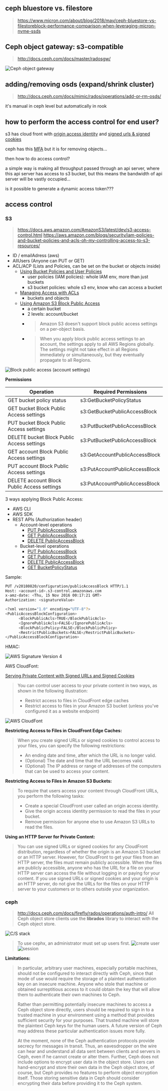 #

## ceph bluestore vs. filestore

> https://www.micron.com/about/blog/2018/may/ceph-bluestore-vs-filestoreblock-performance-comparison-when-leveraging-micron-nvme-ssds

## Ceph object gateway: s3-compatible

> http://docs.ceph.com/docs/master/radosgw/

![Ceph object gateway](http://docs.ceph.com/docs/master/_images/ditaa-50d12451eb76c5c72c4574b08f0320b39a42e5f1.png)

## adding/removing osds (expand/shrink cluster)

> http://docs.ceph.com/docs/mimic/rados/operations/add-or-rm-osds/

it's manual in ceph level but automatically in rook

## how to perform the access control for end user?

s3 has cloud front with [origin access identity](https://docs.aws.amazon.com/AmazonCloudFront/latest/DeveloperGuide/private-content-restricting-access-to-s3.html#private-content-granting-permissions-to-oai) and [signed urls & signed cookies](https://docs.aws.amazon.com/AmazonCloudFront/latest/DeveloperGuide/PrivateContent.html)

ceph has this [MFA](http://docs.ceph.com/docs/mimic/radosgw/mfa/#re-sync-mfa-totp-token) but it is for removing objects...

then how to do access control?

a simple way is making all throughput passed through an api server, where this api server has access to s3 bucket, but this means the bandwidth of api server will be vastly occupied...

is it possible to generate a dynamic access token???

## access control

### S3

> https://docs.aws.amazon.com/AmazonS3/latest/dev/s3-access-control.html
> https://aws.amazon.com/blogs/security/iam-policies-and-bucket-policies-and-acls-oh-my-controlling-access-to-s3-resources/
- ID / emailAdress (aws)
- AllUsers (Anyone can PUT or GET)
- ACL/ACP (Lists and Policies, can be set on the bucket or objects inside)
  - [Using Bucket Policies and User Policies](https://docs.aws.amazon.com/AmazonS3/latest/dev/using-iam-policies.html)
    - user policies (IAM policies): whole IAM env, more than just buckets
    - s3 bucket policies: whole s3 env, know who can access a bucket
  - [Managing Access with ACLs](https://docs.aws.amazon.com/AmazonS3/latest/dev/S3_ACLs_UsingACLs.html)
    - buckets and objects
  - [Using Amazon S3 Block Public Access](https://docs.aws.amazon.com/AmazonS3/latest/dev/access-control-block-public-access.html)
    - a certain bucket
    - 2 levels: account/bucket
    - > Amazon S3 doesn't support block public access settings on a per-object basis.
    - > When you apply block public access settings to an account, the settings apply to all AWS Regions globally. The settings might not take effect in all Regions immediately or simultaneously, but they eventually propagate to all Regions.

![Block public access (account settings)](https://docs.aws.amazon.com/AmazonS3/latest/dev/images/block-public-access-account-settings.png)

**Permissions**

| Operation                                   | Required Permissions           |
|---------------------------------------------|--------------------------------|
| GET bucket policy status                    | s3:GetBucketPolicyStatus       |
| GET bucket Block Public Access settings     | s3:GetBucketPublicAccessBlock  |
| PUT bucket Block Public Access settings     | s3:PutBucketPublicAccessBlock  |
| DELETE bucket Block Public Access settings  | s3:PutBucketPublicAccessBlock  |
| GET account Block Public Access settings    | s3:GetAccountPublicAccessBlock |
| PUT account Block Public Access settings    | s3:PutAccountPublicAccessBlock |
| DELETE account Block Public Access settings | s3:PutAccountPublicAccessBlock |

3 ways applying Block Public Access:

- AWS CLI
- AWS SDK
- REST APIs (Authorization header)
  - Account-level operations
    - [PUT PublicAccessBlock](https://docs.aws.amazon.com/AmazonS3/latest/API/RESTAccountPUTPublicAccessBlock.html)
    - [GET PublicAccessBlock](https://docs.aws.amazon.com/AmazonS3/latest/API/RESTAccountGETPublicAccessBlock.html)
    - [DELETE PublicAccessBlock](https://docs.aws.amazon.com/AmazonS3/latest/API/RESTAccountDELETEPublicAccessBlock.html)
  - Bucket-level operations
    - [PUT PublicAccessBlock](https://docs.aws.amazon.com/AmazonS3/latest/API/RESTBucketPUTPublicAccessBlock.html)
    - [GET PublicAccessBlock](https://docs.aws.amazon.com/AmazonS3/latest/API/RESTBucketGETPublicAccessBlock.html)
    - [DELETE PublicAccessBlock](https://docs.aws.amazon.com/AmazonS3/latest/API/RESTBucketDELETEPublicAccessBlock.html)
    - [GET BucketPolicyStatus](https://docs.aws.amazon.com/AmazonS3/latest/API/RESTBucketGETPolicyStatus.html)

Sample:

```bash
PUT /v20180820/configuration/publicAccessBlock HTTP/1.1
Host: <account-id>.s3-control.amazonaws.com
x-amz-date: <Thu, 15 Nov 2016 00:17:21 GMT>
Authorization: <signatureValue>

<?xml version="1.0" encoding="UTF-8"?>
<PublicAccessBlockConfiguration>
      <BlockPublicAcls>TRUE</BlockPublicAcls> 
      <IgnorePublicAcls>FALSE</IgnorePublicAcls> 
      <BlockPublicPolicy>FALSE</BlockPublicPolicy> 
      <RestrictPublicBuckets>FALSE</RestrictPublicBuckets>
</PublicAccessBlockConfiguration>
```

HMAC:

![AWS Signature Version 4](https://docs.aws.amazon.com/AmazonS3/latest/API/images/signing-overview.png)

AWS CloudFont:

[Serving Private Content with Signed URLs and Signed Cookies](https://docs.aws.amazon.com/AmazonCloudFront/latest/DeveloperGuide/PrivateContent.html)

> You can control user access to your private content in two ways, as shown in the following illustration:
>
> - Restrict access to files in CloudFront edge caches
> - Restrict access to files in your Amazon S3 bucket (unless you've configured it as a website endpoint)

![AWS CloudFont](https://docs.aws.amazon.com/AmazonCloudFront/latest/DeveloperGuide/images/PrivateContent_TwoParts.png)

**Restricting Access to Files in CloudFront Edge Caches:**

> When you create signed URLs or signed cookies to control access to your files, you can specify the following restrictions:
>
> - An ending date and time, after which the URL is no longer valid.
> - (Optional) The date and time that the URL becomes valid.
> - (Optional) The IP address or range of addresses of the computers that can be used to access your content.

**Restricting Access to Files in Amazon S3 Buckets:**

> To require that users access your content through CloudFront URLs, you perform the following tasks:
>
> - Create a special CloudFront user called an origin access identity.
> - Give the origin access identity permission to read the files in your bucket.
> - Remove permission for anyone else to use Amazon S3 URLs to read the files.

**Using an HTTP Server for Private Content:**

> You can use signed URLs or signed cookies for any CloudFront distribution, regardless of whether the origin is an Amazon S3 bucket or an HTTP server. However, for CloudFront to get your files from an HTTP server, the files must remain publicly accessible. When the files are publicly accessible, anyone who has the URL for a file on your HTTP server can access the file without logging in or paying for your content. If you use signed URLs or signed cookies and your origin is an HTTP server, do not give the URLs for the files on your HTTP server to your customers or to others outside your organization.

### ceph

> http://docs.ceph.com/docs/firefly/rados/operations/auth-intro/
> All Ceph object store clients use the **librados** library to interact with the Ceph object store.

![C/S stack](http://docs.ceph.com/docs/firefly/_images/ditaa-d4b739f8889e03e5d72abddb26ce74425e540539.png)

> To use cephx, an administrator must set up users first.
> ![create user](http://docs.ceph.com/docs/firefly/_images/ditaa-6b1dafb6d8f177ab2beb3325857f1e98e4593ec6.png)
> ![session](http://docs.ceph.com/docs/firefly/_images/ditaa-56e3a72e085f9070289331d64453b84ab1e9510b.png)

**Limitations:**

> In particular, arbitrary user machines, especially portable machines, should not be configured to interact directly with Ceph, since that mode of use would require the storage of a plaintext authentication key on an insecure machine. Anyone who stole that machine or obtained surreptitious access to it could obtain the key that will allow them to authenticate their own machines to Ceph.
>
> Rather than permitting potentially insecure machines to access a Ceph object store directly, users should be required to sign in to a trusted machine in your environment using a method that provides sufficient security for your purposes. That trusted machine will store the plaintext Ceph keys for the human users. A future version of Ceph may address these particular authentication issues more fully.
>
> At the moment, none of the Ceph authentication protocols provide secrecy for messages in transit. Thus, an eavesdropper on the wire can hear and understand all data sent between clients and servers in Ceph, even if he cannot create or alter them. Further, Ceph does not include options to encrypt user data in the object store. Users can hand-encrypt and store their own data in the Ceph object store, of course, but Ceph provides no features to perform object encryption itself. Those storing sensitive data in Ceph should consider encrypting their data before providing it to the Ceph system.